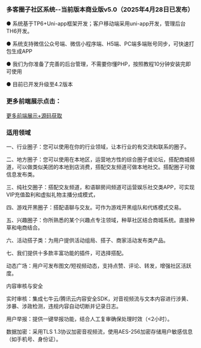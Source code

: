### 多客圈子社区系统--当前版本商业版v5.0（2025年4月28日已发布）  

● 系统基于TP6+Uni-app框架开发；客户移动端采用uni-app开发，管理后台TH6开发。

● 系统支持微信公众号端、微信小程序端、H5端、PC端多端账号同步，可快速打包生成APP

● 我们为你准备了完善的后台管理，不需要你懂PHP，按照教程10分钟安装完即可使用

● 目前已开发升级至4.2版本

### 更多前端展示点击：

[更多前端展示+源码获取](https://www.51duoke.cn/games/?id=8)


### 适用领域

一、行业圈子：您可以使用在你的行业领域，让本行业的有交流和联系的圈子。

二、地方圈子：您可以使用在本地区，运营地方性的综合圈子或论坛，搭配商城频道，可以做类似美团的本地到店消费，搭配交友频道可做本地社交。搭配圈子可做信息发布类。

三、纯社交圈子：搭配交友频道，和语聊房间频道可运营娱乐社交类APP，可实现VIP充值盈利和虚拟礼物主播分成模式，

四、游戏开黑圈子：搭配语聊与交友。可作为游戏开黑组队和代练模式交易。

五、兴趣圈子：你所熟悉的某个兴趣点专注领域，种草社区结合商城系统。直接种草和电商结合。

六、活动搭子类：为用户提供活动组局、搭子、商家活动发布类产品。

七、我们提供十多款丰富功能的插件，可选择搭配。

动态广场：用户可发布图文/短视频动态，支持点赞、评论、转发，增强社区活跃度。

内容审核与安全

实时审核：集成七牛云/腾讯云内容安全SDK，对音视频流与文本内容进行涉黄、涉暴、涉政检测，违规内容自动切断并记录日志。

用户举报：提供一键举报功能，结合人工复审确保处理时效（<2小时）。

数据加密：采用TLS 1.3协议加密音视频流，使用AES-256加密存储用户敏感信息（如手机号、身份证）。

